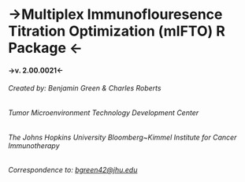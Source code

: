 # ->Multiplex Immunoflouresence Titration Optimization (mIFTO) R Package <-
#### ->v. 2.00.0021<-
###### Created by: Benjamin Green & Charles Roberts

###### Tumor Microenvironment Technology Development Center
###### The Johns Hopkins University Bloomberg~Kimmel Institute for Cancer Immunotherapy
###### Correspondence to: bgreen42@jhu.edu
